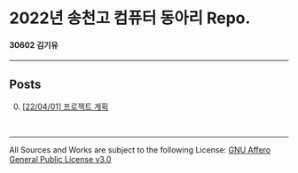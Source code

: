 # 2022년 송천고 컴퓨터 동아리 Repo.
#### 30602 김기유
---

## Posts
  0. [[22/04/01] 프로젝트 계획][post00]

<br>

---
All Sources and Works are subject to the following License: [GNU Affero General Public License v3.0][gnuagplv3]

[gnuagplv3]: https://www.gnu.org/licenses/agpl-3.0.html "License Docs"
[post00]: posts/post00.md
